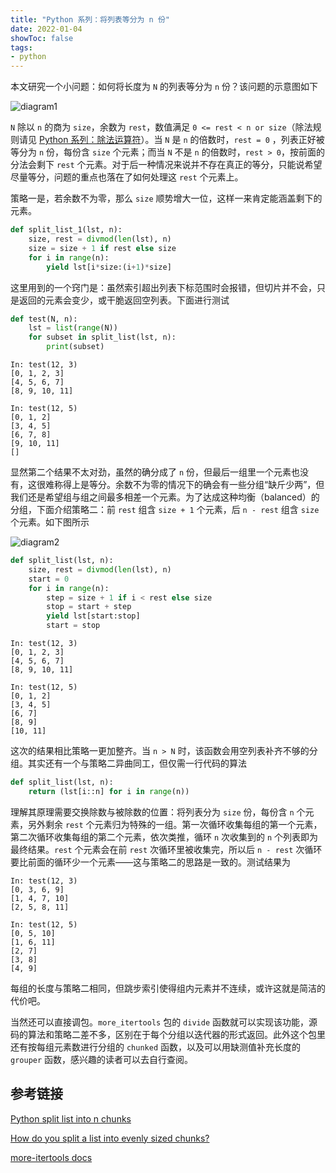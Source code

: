 ```yaml
---
title: "Python 系列：将列表等分为 n 份"
date: 2022-01-04
showToc: false
tags:
- python
---
```


本文研究一个小问题：如何将长度为 `N` 的列表等分为 `n` 份？该问题的示意图如下

![diagram1](/python_split_list/diagram1.png)

`N` 除以 `n` 的商为 `size`，余数为 `rest`，数值满足 `0 <= rest < n or size`（除法规则请见 [Python 系列：除法运算符](https://zhajiman.github.io/post/python_divide/)）。当 `N` 是 `n` 的倍数时，`rest = 0` ，列表正好被等分为 `n` 份，每份含 `size` 个元素；而当 `N` 不是 `n` 的倍数时，`rest > 0`，按前面的分法会剩下 `rest` 个元素。对于后一种情况来说并不存在真正的等分，只能说希望尽量等分，问题的重点也落在了如何处理这 `rest` 个元素上。

<!--more-->

策略一是，若余数不为零，那么 `size` 顺势增大一位，这样一来肯定能涵盖剩下的元素。

```python
def split_list_1(lst, n):
    size, rest = divmod(len(lst), n)
    size = size + 1 if rest else size
    for i in range(n):
        yield lst[i*size:(i+1)*size]
```

这里用到的一个窍门是：虽然索引超出列表下标范围时会报错，但切片并不会，只是返回的元素会变少，或干脆返回空列表。下面进行测试

```python
def test(N, n):
    lst = list(range(N))
    for subset in split_list(lst, n):
        print(subset)
```

```
In: test(12, 3)
[0, 1, 2, 3]
[4, 5, 6, 7]
[8, 9, 10, 11]

In: test(12, 5)
[0, 1, 2]
[3, 4, 5]
[6, 7, 8]
[9, 10, 11]
[]
```

显然第二个结果不太对劲，虽然的确分成了 `n` 份，但最后一组里一个元素也没有，这很难称得上是等分。余数不为零的情况下的确会有一些分组“缺斤少两”，但我们还是希望组与组之间最多相差一个元素。为了达成这种均衡（balanced）的分组，下面介绍策略二：前 `rest` 组含 `size + 1` 个元素，后 `n - rest` 组含 `size` 个元素。如下图所示

![diagram2](/python_split_list/diagram2.png)

```python
def split_list(lst, n):
    size, rest = divmod(len(lst), n)
    start = 0
    for i in range(n):
        step = size + 1 if i < rest else size
        stop = start + step
        yield lst[start:stop]
        start = stop
```

```
In: test(12, 3)
[0, 1, 2, 3]
[4, 5, 6, 7]
[8, 9, 10, 11]

In: test(12, 5)
[0, 1, 2]
[3, 4, 5]
[6, 7]
[8, 9]
[10, 11]
```

这次的结果相比策略一更加整齐。当 `n > N` 时，该函数会用空列表补齐不够的分组。其实还有一个与策略二异曲同工，但仅需一行代码的算法

```python
def split_list(lst, n):
    return (lst[i::n] for i in range(n))
```

理解其原理需要交换除数与被除数的位置：将列表分为 `size` 份，每份含 `n` 个元素，另外剩余 `rest` 个元素归为特殊的一组。第一次循环收集每组的第一个元素，第二次循环收集每组的第二个元素，依次类推，循环 `n` 次收集到的 `n` 个列表即为最终结果。`rest` 个元素会在前 `rest` 次循环里被收集完，所以后 `n - rest` 次循环要比前面的循环少一个元素——这与策略二的思路是一致的。测试结果为

```
In: test(12, 3)
[0, 3, 6, 9]
[1, 4, 7, 10]
[2, 5, 8, 11]

In: test(12, 5)
[0, 5, 10]
[1, 6, 11]
[2, 7]
[3, 8]
[4, 9]
```

每组的长度与策略二相同，但跳步索引使得组内元素并不连续，或许这就是简洁的代价吧。

当然还可以直接调包。`more_itertools` 包的 `divide` 函数就可以实现该功能，源码的算法和策略二差不多，区别在于每个分组以迭代器的形式返回。此外这个包里还有按每组元素数进行分组的 `chunked` 函数，以及可以用缺测值补充长度的 `grouper` 函数，感兴趣的读者可以去自行查阅。

## 参考链接

[Python split list into n chunks](https://stackoverflow.com/questions/24483182/python-split-list-into-n-chunks)

[How do you split a list into evenly sized chunks?](https://stackoverflow.com/questions/312443/how-do-you-split-a-list-into-evenly-sized-chunks)

[more-itertools docs](https://more-itertools.readthedocs.io/en/latest/index.html)
